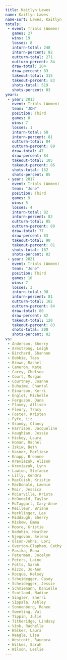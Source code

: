 ```yaml
---
title: Kaitlyn Lawes
name: Kaitlyn Lawes
name-sort: Lawes, Kaitlyn
totals:
 - event: Trials (Women)
   games: 27
   wins: 19
   losses: 8
   inturn-total: 248
   inturn-percent: 82
   outturn-total: 271
   outturn-percent: 84
   draw-total: 204
   draw-percent: 83
   takeout-total: 315
   takeout-percent: 83
   shots-total: 519
   shots-percent: 83
years:
 - year: 2013
   event: Trials (Women)
   team: "JON"
   position: Third
   games: 8
   wins: 7
   losses: 1
   inturn-total: 68
   inturn-percent: 81
   outturn-total: 84
   outturn-percent: 89
   draw-total: 47
   draw-percent: 84
   takeout-total: 105
   takeout-percent: 86
   shots-total: 152
   shots-percent: 85
 - year: 2017
   event: Trials (Women)
   team: "Jone"
   position: Third
   games: 9
   wins: 5
   losses: 4
   inturn-total: 82
   inturn-percent: 83
   outturn-total: 85
   outturn-percent: 80
   draw-total: 77
   draw-percent: 83
   takeout-total: 90
   takeout-percent: 81
   shots-total: 167
   shots-percent: 82
 - year: 2021
   event: Trials (Women)
   team: "Jone"
   position: Third
   games: 10
   wins: 7
   losses: 3
   inturn-total: 98
   inturn-percent: 81
   outturn-total: 102
   outturn-percent: 84
   draw-total: 80
   draw-percent: 82
   takeout-total: 120
   takeout-percent: 83
   shots-total: 200
   shots-percent: 82
vs:
 - Anderson, Sherry
 - Armstrong, Leigh
 - Birchard, Shannon
 - Bobbie, Tess
 - Brown, Rachel
 - Cameron, Kate
 - Carey, Chelsea
 - Court, Morgan
 - Courtney, Joanne
 - Duhaime, Chantal
 - Einarson, Kerri
 - Englot, Michelle
 - Ferguson, Dana
 - Flaxey, Allison
 - Fleury, Tracy
 - Foster, Kristen
 - Fyfe, Liz
 - Grandy, Clancy
 - Harrison, Jacqueline
 - Haughian, Jessie
 - Hickey, Laura
 - Homan, Rachel
 - Iskiw, Beth
 - Kasner, Marliese
 - Knapp, Breanne
 - Kreviazuk, Alison
 - Kreviazuk, Lynn
 - Lawton, Stefanie
 - Lilly, Kendra
 - MacCuish, Kristin
 - MacDonald, Lawnie
 - Mair, Jessica
 - McCarville, Krista
 - McDonald, Taylor
 - McTaggart, Cary-Anne
 - Meilleur, Briane
 - Merklinger, Lee
 - Middaugh, Sherry
 - Miskew, Emma
 - Moore, Kristie
 - Nedohin, Heather
 - Njegovan, Selena
 - Olson-Johns, Lori
 - Overton-Clapham, Cathy
 - Pasika, Rona
 - Peterman, Jocelyn
 - Peters, Laine
 - Potts, Sarah
 - Rizzo, Jo-Ann
 - Rocque, Kelsey
 - Scheidegger, Casey
 - Scheidegger, Jessie
 - Schmiemann, Danielle
 - Scotland, Nadine
 - Singler, Sherri
 - Sippala, Ashley
 - Sonnenberg, Renee
 - Sweeting, Val
 - Tippin, Julie
 - Titheridge, Lindsay
 - Vink, Rachelle
 - Walker, Laura
 - Weagle, Lisa
 - Westcott, Raunora
 - Wilkes, Sarah
 - Wilson, Leslie
---
```


